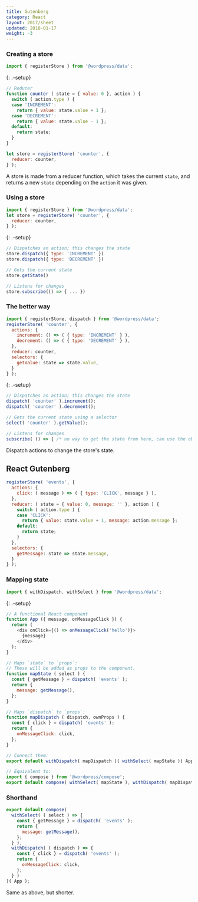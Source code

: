 ```yaml
---
title: Gutenberg
category: React
layout: 2017/sheet
updated: 2018-01-17
weight: -3
---
```


### Creating a store

```js
import { registerStore } from '@wordpress/data';
```
{: .-setup}

```js
// Reducer
function counter ( state = { value: 0 }, action ) {
  switch ( action.type ) {
  case 'INCREMENT':
    return { value: state.value + 1 };
  case 'DECREMENT':
    return { value: state.value - 1 };
  default:
    return state;
  }
}
```

```js
let store = registerStore( 'counter', {
  reducer: counter,
} );
```

A store is made from a reducer function, which takes the current `state`, and
returns a new `state` depending on the `action` it was given.

### Using a store

```js
import { registerStore } from '@wordpress/data';
let store = registerStore( 'counter', {
  reducer: counter,
} );
```
{: .-setup}

```js
// Dispatches an action; this changes the state
store.dispatch({ type: 'INCREMENT' })
store.dispatch({ type: 'DECREMENT' })
```

```js
// Gets the current state
store.getState()
```

```js
// Listens for changes
store.subscribe(() => { ... })
```

### The better way

```js
import { registerStore, dispatch } from '@wordpress/data';
registerStore( 'counter', {
  actions: {
    increment: () => ( { type: 'INCREMENT' } ),
    decrement: () => ( { type: 'DECREMENT' } ),
  },
  reducer: counter,
  selectors: {
    getValue: state => state.value,
  }
} );
```
{: .-setup}

```js
// Dispatches an action; this changes the state
dispatch( 'counter' ).increment();
dispatch( 'counter' ).decrement();
```

```js
// Gets the current state using a selector
select( 'counter' ).getValue();
```

```js
// Listens for changes
subscribe( () => { /* no way to get the state from here, can use the object returned by `registerStore` */ } )
```

Dispatch actions to change the store's state.

## React Gutenberg

```js
registerStore( 'events', {
  actions: {
    click: ( message ) => ( { type: 'CLICK', message } ),
  },
  reducer: ( state = { value: 0, message: '' }, action ) {
    switch ( action.type ) {
    case 'CLICK':
      return { value: state.value + 1, message: action.message };
    default:
      return state;
    }
  },
  selectors: {
    getMessage: state => state.message,
  }
} );
```

### Mapping state

```js
import { withDispatch, withSelect } from '@wordpress/data';
```
{: .-setup}

```js
// A functional React component
function App ({ message, onMessageClick }) {
  return (
    <div onClick={() => onMessageClick('hello')}>
      {message}
    </div>
  );
}
```

```js
// Maps `state` to `props`:
// These will be added as props to the component.
function mapState ( select ) {
  const { getMessage } = dispatch( 'events' );
  return {
    message: getMessage(),
  };
}

// Maps `dispatch` to `props`:
function mapDispatch ( dispatch, ownProps ) {
  const { click } = dispatch( 'events' );
  return {
    onMessageClick: click,
  };
}

// Connect them:
export default withDispatch( mapDispatch )( withSelect( mapState )( App ) );

// Equivalent to:
import { compose } from '@wordpress/compose';
export default compose( withSelect( mapState ), withDispatch( mapDispatch ) )( App );
```

### Shorthand

```js
export default compose(
  withSelect( ( select ) => {
    const { getMessage } = dispatch( 'events' );
    return {
      message: getMessage(),
    };
  } ),
  withDispatch( ( dispatch ) => {
    const { click } = dispatch( 'events' );
    return {
      onMessageClick: click,
    };
  } )
)( App );
```

Same as above, but shorter.
